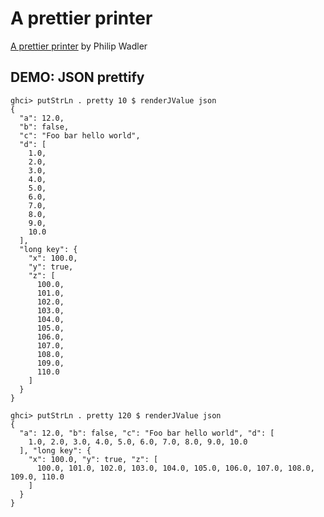 A prettier printer
==============

[A prettier printer](http://homepages.inf.ed.ac.uk/wadler/papers/prettier/prettier.pdf) by Philip Wadler

DEMO: JSON prettify
---------

	ghci> putStrLn . pretty 10 $ renderJValue json
	{
	  "a": 12.0,
	  "b": false,
	  "c": "Foo bar hello world",
	  "d": [
		1.0,
		2.0,
		3.0,
		4.0,
		5.0,
		6.0,
		7.0,
		8.0,
		9.0,
		10.0
	  ],
	  "long key": {
		"x": 100.0,
		"y": true,
		"z": [
		  100.0,
		  101.0,
		  102.0,
		  103.0,
		  104.0,
		  105.0,
		  106.0,
		  107.0,
		  108.0,
		  109.0,
		  110.0
		]
	  }
	}

	ghci> putStrLn . pretty 120 $ renderJValue json
	{
	  "a": 12.0, "b": false, "c": "Foo bar hello world", "d": [
		1.0, 2.0, 3.0, 4.0, 5.0, 6.0, 7.0, 8.0, 9.0, 10.0
	  ], "long key": {
		"x": 100.0, "y": true, "z": [
		  100.0, 101.0, 102.0, 103.0, 104.0, 105.0, 106.0, 107.0, 108.0, 109.0, 110.0
		]
	  }
	}
